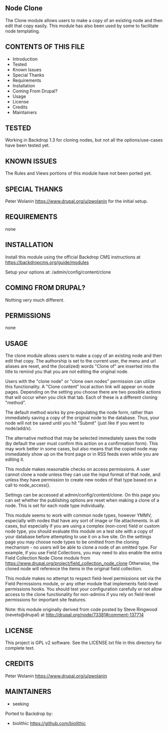 Node Clone
---------------------

The Clone module allows users to make a copy of an existing node and then edit
that copy easily.  This module has also been used by some to facilitate node templating.

CONTENTS OF THIS FILE
---------------------

 - Introduction
 - Tested
 - Known Issues
 - Special Thanks
 - Requirements
 - Installation
 - Coming From Drupal?
 - Usage
 - License
 - Credits
 - Maintainers

TESTED
-----

Working in Backdrop 1.3 for cloning nodes, but not all the options/use-cases have been tested yet.

KNOWN ISSUES
---------------------

The Rules and Views portions of this module have not been ported yet.

SPECIAL THANKS
--------------

Peter Wolanin <https://www.drupal.org/u/pwolanin> for the initial setup.

REQUIREMENTS
------------

none

INSTALLATION
------------

Install this module using the official Backdrop CMS instructions at https://backdropcms.org/guide/modules

Setup your options at: /admin/config/content/clone

COMING FROM DRUPAL?
-------------------

Nothing very much different.

PERMISSIONS
------------

none

USAGE
-----

The clone module allows users to make a copy of an existing node and then edit
that copy. The authorship is set to the current user, the menu and url aliases
are reset, and the (localized) words "Clone of" are inserted into the title to
remind you that you are not editing the original node.

Users with the "clone node" or "clone own nodes" permission can utilize this
functionality. A "Clone content" local action link will appear on node pages.
Depending on the setting you choose there are two possible actions that will
occur when you click that tab. Each of these is a different cloning "method".

The default method works by pre-populating the node form, rather than immediately
saving a copy of the original node to the database.  Thus, your node will not
be saved until you hit "Submit" (just like if you went to node/add/x).

The alternative method that may be selected immediately saves the node (by
default the user must confirm this action on a confirmation form). This may
work better in some cases, but also means that the copied node may immediately
show up on the front page or in RSS feeds even while you are editing it.

This module makes reasonable checks on access permissions.  A user cannot clone
a node unless they can use the input format of that node, and unless they have
permission to create new nodes of that type based on a call to node_access().

Settings can be accessed at admin/config/content/clone.  On this page you can
set whether the publishing options are reset when making a clone of a node.
This is set for each node type individually.

This module seems to work with common node types, however YMMV, especially with
nodes that have any sort of image or file  attachments.  In all cases, but
especially if you are using a complex (non-core) field or custom node type,
you should evaluate this module on a test site with a copy of your database
before attempting to use it on a live site. On the settings page you may choose
node types to be omitted from the cloning mechanism - no users will be able
to clone a node of an omitted type. For example, if you use Field Collections,
you may need to also enable the extra Field Collection Node Clone module from
https://www.drupal.org/project/field_collection_node_clone Otherwise, the cloned
node will reference the items in the original field collection.

This module makes no attempt to respect field-level permissions set via
the Field Permissions module, or any other module that implements
field-level permissions hooks. You should test your configuration
carefully or not allow access to the clone functionality for non-admins if
you rely on field-level permissions for important site features.

Note: this module originally derived from code posted by Steve Ringwood
(nevets@drupal) at http://drupal.org/node/73381#comment-137714

LICENSE
-------

This project is GPL v2 software. See the LICENSE.txt file in this directory for complete text.

CREDITS
-----------

Peter Wolanin <https://www.drupal.org/u/pwolanin>

MAINTAINERS
-----------

- seeking

Ported to Backdrop by:

- biolithic <https://github.com/biolithic>
